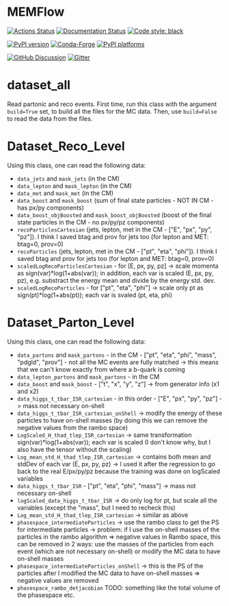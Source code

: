 # MEMFlow

[![Actions Status][actions-badge]][actions-link]
[![Documentation Status][rtd-badge]][rtd-link]
[![Code style: black][black-badge]][black-link]

[![PyPI version][pypi-version]][pypi-link]
[![Conda-Forge][conda-badge]][conda-link]
[![PyPI platforms][pypi-platforms]][pypi-link]

[![GitHub Discussion][github-discussions-badge]][github-discussions-link]
[![Gitter][gitter-badge]][gitter-link]




[actions-badge]:            https://github.com/valsdav/MEMFlow/workflows/CI/badge.svg
[actions-link]:             https://github.com/valsdav/MEMFlow/actions
[black-badge]:              https://img.shields.io/badge/code%20style-black-000000.svg
[black-link]:               https://github.com/psf/black
[conda-badge]:              https://img.shields.io/conda/vn/conda-forge/MEMFlow
[conda-link]:               https://github.com/conda-forge/MEMFlow-feedstock
[github-discussions-badge]: https://img.shields.io/static/v1?label=Discussions&message=Ask&color=blue&logo=github
[github-discussions-link]:  https://github.com/valsdav/MEMFlow/discussions
[gitter-badge]:             https://badges.gitter.im/https://github.com/valsdav/MEMFlow/community.svg
[gitter-link]:              https://gitter.im/https://github.com/valsdav/MEMFlow/community?utm_source=badge&utm_medium=badge&utm_campaign=pr-badge
[pypi-link]:                https://pypi.org/project/MEMFlow/
[pypi-platforms]:           https://img.shields.io/pypi/pyversions/MEMFlow
[pypi-version]:             https://badge.fury.io/py/MEMFlow.svg
[rtd-badge]:                https://readthedocs.org/projects/MEMFlow/badge/?version=latest
[rtd-link]:                 https://MEMFlow.readthedocs.io/en/latest/?badge=latest
[sk-badge]:                 https://scikit-hep.org/assets/images/Scikit--HEP-Project-blue.svg


# dataset_all

Read partonic and reco events. First time, run this class with the argument `build=True` set, to build all the files for the MC data. Then, use `build=False` to read the data from the files.

# Dataset_Reco_Level

Using this class, one can read the following data:

- `data_jets` and `mask_jets` (in the CM)
- `data_lepton` and `mask_lepton` (in the CM)
- `data_met` and `mask_met` (in the CM)
- `data_boost` and `mask_boost` (sum of final state particles - NOT IN CM - has px/py components)
- `data_boost_objBoosted` and `mask_boost_objBoosted` (boost of the final state particles in the CM - no px/py/pz components)
- `recoParticlesCartesian` (jets, lepton, met in the CM - ["E", "px", "py", "pz"]). I think I saved btag and prov for jets too (for lepton and MET: btag=0, prov=0)
- `recoParticles` (jets, lepton, met in the CM - ["pt", "eta", "phi"]).  I think I saved btag and prov for jets too (for lepton and MET: btag=0, prov=0)
- `scaledLogRecoParticlesCartesian` - for [E, px, py, pz] -> scale momenta as sign(var)*log(1+abs(var)); in addition, each var is scaled (E, px, py, pz), e.g. substract the energy mean and divide by the energy std. dev.
- `scaledLogRecoParticles` - for ["pt", "eta", "phi"] -> scale only pt as sign(pt)*log(1+abs(pt)); each var is svaled (pt, eta, phi)

# Dataset_Parton_Level

Using this class, one can read the following data:

- `data_partons` and `mask_partons` - in the CM - ["pt", "eta", "phi", "mass", "pdgId", "prov"] - not all the MC events are fully matched -> this means that we can't know exactly from where a b-quark is coming
- `data_lepton_partons` and `mask_partons` - in the CM
- `data_boost` and `mask_boost` - ["t", "x", "y", "z"] -> from generator info (x1 and x2)
- `data_higgs_t_tbar_ISR_cartesian` - in this order - ["E", "px", "py", "pz"] -> mass not necessary on-shell
- `data_higgs_t_tbar_ISR_cartesian_onShell` -> modify the energy of these particles to have on-shell masses (by doing this we can remove the negative values from the rambo space)
- `LogScaled_H_thad_tlep_ISR_cartesian` -> same transformation sign(var)*log(1+abs(var)); each var is scaled (I don't know why, but I also have the tensor without the scaling)
- `Log_mean_std_H_thad_tlep_ISR_cartesian` -> contains both mean and stdDev of each var (E, px, py, pz) -> I used it after the regression to go back to the real E/px/py/pz because the training was done on logScaled variables
- `data_higgs_t_tbar_ISR` - ["pt", "eta", "phi", "mass"] -> mass not necessary on-shell
- `logScaled_data_higgs_t_tbar_ISR` -> do only log for pt, but scale all the variables (except the "mass", but I need to recheck this)
- `Log_mean_std_H_thad_tlep_ISR_cartesian` -> similar as above
- `phasespace_intermediateParticles` -> use the rambo class to get the PS for intermediate particles -> problem: if I use the on-shell masses of the particles in the rambo algorithm => negative values in Rambo space, this can be removed in 2 ways: use the masses of the particles from each event (which are not necessary on-shell) or modify the MC data to have on-shell masses
- `phasespace_intermediateParticles_onShell` -> this is the PS of the particles after I modified the MC data to have on-shell masses => negative values are removed
- `phasespace_rambo_detjacobian` TODO: something like the total volume of the phasespace etc.


